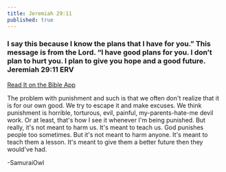 ```yaml
---
title: Jeremiah 29:11
published: true
---
```


<h3>I say this because I know the plans that I have for you.” This message is from the Lord. “I have good plans for you. I don’t plan to hurt you. I plan to give you hope and a good future.
Jeremiah 29:11 ERV</h2>
<a href = "https://bible.com/bible/406/jer.29.11.ERV">Read It on the Bible App</a>
<p>The problem with punishment and such is that we often don't realize that it is for our own good. We try to escape it and make excuses. We think punishment is horrible, torturous,  evil, painful, my-parents-hate-me devil work. Or at least, that's how I see it whenever I'm being punished. But really, it's not meant to harm us. It's meant to teach us. God punishes people too sometimes. But it's not meant to harm anyone. It's meant to teach them a lesson. It's meant to give them a better future then they would've had.</p>
<p> -SamuraiOwl</p>

